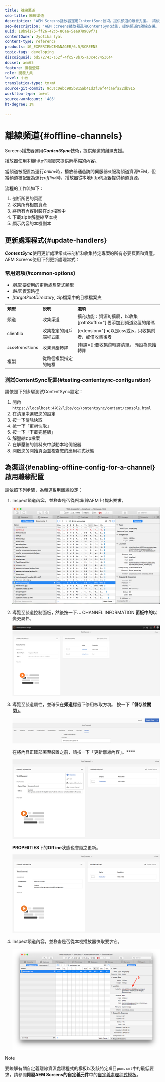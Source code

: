 ```yaml
---
title: 離線渠道
seo-title: 離線渠道
description: 'AEM Screens播放器運用ContentSync技術，提供頻道的離線支援。 請依照本頁進一步瞭解更新處理常式，以及啟用頻道的離線設定。  '
seo-description: 'AEM Screens播放器運用ContentSync技術，提供頻道的離線支援。 請依照本頁進一步瞭解更新處理常式，以及啟用頻道的離線設定。  '
uuid: 18b9d175-ff26-42db-86aa-5ea978909f71
contentOwner: Jyotika Syal
content-type: reference
products: SG_EXPERIENCEMANAGER/6.5/SCREENS
topic-tags: developing
discoiquuid: bd572743-652f-4fc5-8b75-a3c4c74536f4
docset: aem65
feature: 開發螢幕
role: 開發人員
level: 中級
translation-type: tm+mt
source-git-commit: 9d36c0ebc985b815ab41d3f3ef44baefa22db915
workflow-type: tm+mt
source-wordcount: '485'
ht-degree: 1%

---
```



# 離線頻道{#offline-channels}

Screens播放器運用&#x200B;***ContentSync***&#x200B;技術，提供頻道的離線支援。

播放器使用本機http伺服器來提供解壓縮的內容。

當頻道被配置為運行&#x200B;*online*&#x200B;時，播放器通過訪問伺服器來服務頻道資源AEM，但當頻道被配置為運行&#x200B;*offline*&#x200B;時，播放器從本地http伺服器提供頻道資源。

流程的工作流如下：

1. 剖析所要的頁面
1. 收集所有相關資產
1. 將所有內容封裝在zip檔案中
1. 下載zip並解壓縮至本機
1. 顯示內容的本機副本

## 更新處理程式{#update-handlers}

***ContentSync***&#x200B;使用更新處理常式來剖析和收集特定專案的所有必要頁面和資產。 AEM Screens使用下列更新處理常式：

### 常用選項{#common-options}

* *類型*:要使用的更新處理常式類型
* *路徑*:資源路徑
* *[targetRootDirectory]*:zip檔案中的目標檔案夾

<table>
 <tbody>
  <tr>
   <td><strong>類型</strong></td> 
   <td><strong>說明</strong></td> 
   <td><strong>選項</strong></td> 
  </tr>
  <tr>
   <td>頻道</td> 
   <td>收集渠道</td> 
   <td>擴充功能：資源的擴展，以收集<br /> [pathSuffix="]:要添加到頻道路徑的尾碼<br /> </td> 
  </tr>
  <tr>
   <td>clientlib</td> 
   <td>收集指定的用戶端程式庫</td> 
   <td>[extension="]:可以是css或js，只收集前者，或僅收集後者</td> 
  </tr>
  <tr>
   <td>assetrenditions</td> 
   <td>收集資產轉譯</td> 
   <td>[轉譯=[]:要收集的轉譯清單。 預設為原始轉譯</td> 
  </tr>
  <tr>
   <td>複製</td> 
   <td>從路徑複製指定的結構</td> 
   <td> </td> 
  </tr>
 </tbody>
</table>

### 測試ContentSync配置{#testing-contentsync-configuration}

請依照下列步驟測試ContentSync設定：

1. 開啟 `https://localhost:4502/libs/cq/contentsync/content/console.html`
1. 在清單中選取您的設定
1. 按一下清除快取
1. 按一下「更新快取」
1. 按一下「下載完整版」
1. 解壓縮zip檔案
1. 在解壓縮的資料夾中啟動本地伺服器
1. 開啟您的開始頁面並檢查您的應用程式狀態

## 為渠道{#enabling-offline-config-for-a-channel}啟用離線配置

請依照下列步驟，為頻道啟用離線設定：

1. Inspect頻道內容，並檢查是否從例項(線AEM上)提出要求。

   ![chlimage_1-24](assets/chlimage_1-24.png)

1. 導覽至頻道控制面板，然後按一下&#x200B;**...** CHANNEL INFORMATION **面板中的**&#x200B;以變更屬性。

   ![chlimage_1-25](assets/chlimage_1-25.png)

1. 導覽至頻道屬性，並確保在&#x200B;**頻道**&#x200B;標籤下停用核取方塊。 按一下&#x200B;**「儲存並關閉」**。

   ![screen_shot_2017-12-19at122422pm](assets/screen_shot_2017-12-19at122422pm.png)

   在將內容正確部署至裝置之前，請按一下「更新離線內容」。****

   ![screen_shot_2017-12-19at122637pm](assets/screen_shot_2017-12-19at122637pm.png)

   **PROPERTIES**&#x200B;下的&#x200B;**Offline**&#x200B;狀態也會隨之更新。

   ![screen_shot_2017-12-19at124735pm](assets/screen_shot_2017-12-19at124735pm.png)

1. Inspect頻道內容，並檢查是否從本機播放器快取要求它。

   ![chlimage_1-26](assets/chlimage_1-26.png)

>[!NOTE]
>
>要瞭解有關自定義離線資源處理程式的模板以及該特定項目`pom.xml`中的最低要求，請參閱&#x200B;**開發AEM Screens的自定義元件**&#x200B;中的[自定義處理程式模板](/help/user-guide/developing-custom-component-tutorial-develop.md#custom-handlers)。